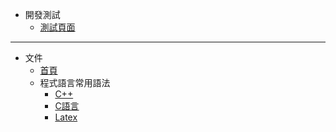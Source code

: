 
- 開發測試
    - [測試頁面](dex.md)

---
- 文件
    - [首頁](Docs.Home.0x80.md)
    - 程式語言常用語法
        - [C++](cpp.md)
        - [C語言](c.md)
        - [Latex](LaTex.md)
